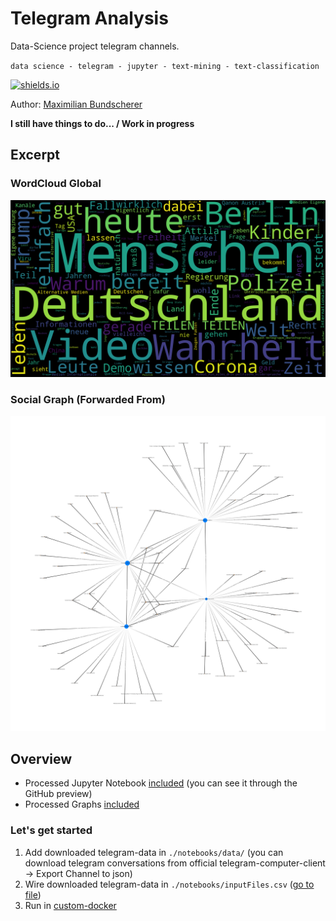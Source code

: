 # Telegram Analysis

Data-Science project telegram channels.

``data science - telegram - jupyter - text-mining - text-classification``

[![shields.io](http://img.shields.io/badge/license-Apache2-blue.svg)](http://www.apache.org/licenses/LICENSE-2.0.txt)

Author: [Maximilian Bundscherer](https://bundscherer-online.de)

**I still have things to do... / Work in progress**

## Excerpt

### WordCloud Global

![](./notebooks/output/wordcloud-global.png)

### Social Graph (Forwarded From)

![](./notebooks/output/social-graph.png)

## Overview

- Processed Jupyter Notebook [included](./notebooks/Telegram.ipynb) (you can see it through the GitHub preview)
- Processed Graphs [included](./notebooks/output/)

### Let's get started

1. Add downloaded telegram-data in ``./notebooks/data/`` (you can download telegram conversations from official telegram-computer-client -> Export Channel to json)
2. Wire downloaded telegram-data in ``./notebooks/inputFiles.csv`` ([go to file](./notebooks/inputFiles.csv))
3. Run in [custom-docker](./docker/)